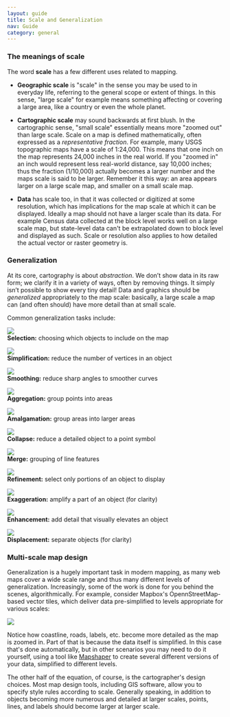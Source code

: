 ```yaml
---
layout: guide
title: Scale and Generalization
nav: Guide
category: general
---
```


### The meanings of scale

The word **scale** has a few different uses related to mapping.

- **Geographic scale** is "scale" in the sense you may be used to in everyday life, referring to the general scope or extent of things. In this sense, "large scale" for example means something affecting or covering a large area, like a country or even the whole planet.

- **Cartographic scale** may sound backwards at first blush. In the cartographic sense, "small scale" essentially means more "zoomed out" than large scale. Scale on a map is defined mathematically, often expressed as a _representative fraction_. For example, many USGS topographic maps have a scale of 1:24,000. This means that one inch on the map represents 24,000 inches in the real world. If you "zoomed in" an inch would represent less real-world distance, say 10,000 inches; thus the fraction (1/10,000) actually becomes a larger number and the maps scale is said to be larger. Remember it this way: an area appears larger on a large scale map, and smaller on a small scale map.

- **Data** has scale too, in that it was collected or digitized at some resolution, which has implications for the map scale at which it can be displayed. Ideally a map should not have a larger scale than its data. For example Census data collected at the block level works well on a large scale map, but state-level data can't be extrapolated down to block level and displayed as such. Scale or resolution also applies to how detailed the actual vector or raster geometry is.

### Generalization

At its core, cartography is about _abstraction_. We don’t show data in its raw form; we clarify it in a variety of ways, often by removing things. It simply isn’t possible to show every tiny detail! Data and graphics should be _generalized_ appropriately to the map scale: basically, a large scale a map can (and often should) have more detail than at small scale. 

Common generalization tasks include:

![]({{site.baseurl}}/media/guides/selection.png)  
**Selection:** choosing which objects to include on the map

![]({{site.baseurl}}/media/guides/simplification.png)  
**Simplification:** reduce the number of vertices in an object

![]({{site.baseurl}}/media/guides/smoothing.png)  
**Smoothing:** reduce sharp angles to smoother curves

![]({{site.baseurl}}/media/guides/aggregation.png)  
**Aggregation:** group points into areas

![]({{site.baseurl}}/media/guides/amalgamation.png)  
**Amalgamation:** group areas into larger areas

![]({{site.baseurl}}/media/guides/collapse.png)  
**Collapse:** reduce a detailed object to a point symbol

![]({{site.baseurl}}/media/guides/merge.png)  
**Merge:** grouping of line features

![]({{site.baseurl}}/media/guides/refinement.png)  
**Refinement:** select only portions of an object to display

![]({{site.baseurl}}/media/guides/exaggeration.png)  
**Exaggeration:** amplify a part of an object (for clarity)

![]({{site.baseurl}}/media/guides/enhancement.png)  
**Enhancement:** add detail that visually elevates an object

![]({{site.baseurl}}/media/guides/displacement.png)  
**Displacement:** separate objects (for clarity)

### Multi-scale map design

Generalization is a hugely important task in modern mapping, as many web maps cover a wide scale range and thus many different levels of generalization. Increasingly, some of the work is done for you behind the scenes, algorithmically. For example, consider Mapbox's OpennStreetMap-based vector tiles, which deliver data pre-simplified to levels appropriate for various scales:

![]({{site.baseurl}}/media/guides/mapbox_scale.jpg)

Notice how coastline, roads, labels, etc. become more detailed as the map is zoomed in. Part of that is because the data itself is simplified. In this case that's done automatically, but in other scenarios you may need to do it yourself, using a tool like [Mapshaper](http://mapshaper.org/) to create several different versions of your data, simplified to different levels.

The other half of the equation, of course, is the cartographer's design choices. Most map design tools, including GIS software, allow you to specify style rules according to scale. Generally speaking, in addition to objects becoming more numerous and detailed at larger scales, points, lines, and labels should become larger at larger scale.